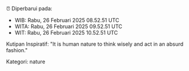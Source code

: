 ⏰ Diperbarui pada:
- WIB: Rabu, 26 Februari 2025 08.52.51 UTC
- WITA: Rabu, 26 Februari 2025 09.52.51 UTC
- WIT: Rabu, 26 Februari 2025 10.52.51 UTC

Kutipan Inspiratif:
"It is human nature to think wisely and act in an absurd fashion."


Kategori: nature

